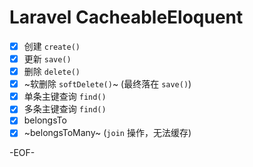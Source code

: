 Laravel CacheableEloquent
=========================


- [x] 创建 `create()`
- [x] 更新 `save()`
- [x] 删除 `delete()`
- [x] ~软删除 `softDelete()`~ (最终落在 `save()`)
- [x] 单条主键查询 `find()`
- [x] 多条主键查询 `find()`
- [x] belongsTo
- [x] ~belongsToMany~ (`join` 操作，无法缓存)

-EOF-
